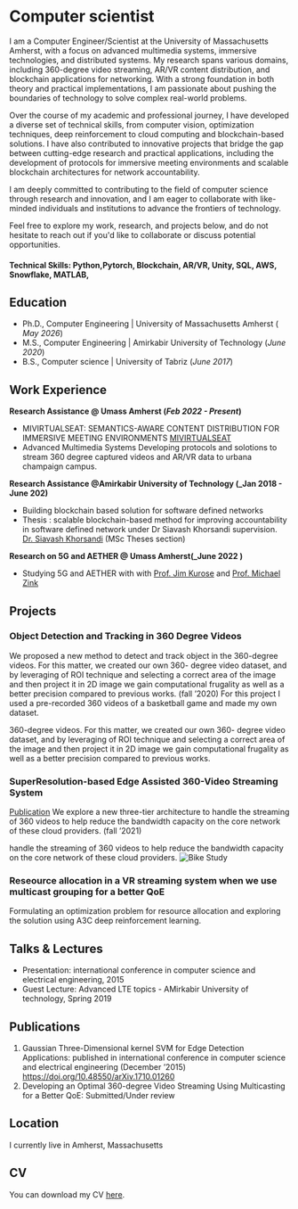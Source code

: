 
# Computer scientist

I am a Computer Engineer/Scientist at the University of Massachusetts Amherst, with a focus on advanced multimedia systems, immersive technologies, and distributed systems. My research spans various domains, including 360-degree video streaming, AR/VR content distribution, and blockchain applications for networking. With a strong foundation in both theory and practical implementations, I am passionate about pushing the boundaries of technology to solve complex real-world problems.

Over the course of my academic and professional journey, I have developed a diverse set of technical skills, from computer vision, optimization techniques, deep reinforcement  to cloud computing and blockchain-based solutions. I have also contributed to innovative projects that bridge the gap between cutting-edge research and practical applications, including the development of protocols for immersive meeting environments and scalable blockchain architectures for network accountability.

I am deeply committed to contributing to the field of computer science through research and innovation, and I am eager to collaborate with like-minded individuals and institutions to advance the frontiers of technology.

Feel free to explore my work, research, and projects below, and do not hesitate to reach out if you'd like to collaborate or discuss potential opportunities.


#### Technical Skills: Python,Pytorch, Blockchain, AR/VR, Unity, SQL, AWS, Snowflake, MATLAB,

## Education
- Ph.D., Computer Engineering | University of Massachusetts Amherst ( _May 2026_)								       		
- M.S.,  Computer Engineering	| Amirkabir University of Technology (_June 2020_)	 			        		
- B.S., Computer science |  University of Tabriz (_June 2017_)

## Work Experience
**Research Assistance  @ Umass Amherst (_Feb 2022 - Present_)**
- MIVIRTUALSEAT: SEMANTICS-AWARE CONTENT DISTRIBUTION FOR IMMERSIVE MEETING ENVIRONMENTS
  [MIVIRTUALSEAT](https://monet.cs.illinois.edu/mivirtualseat/)
- Advanced Multimedia Systems
  Developing protocols and solotions to stream 360 degree captured videos and AR/VR data to urbana champaign campus.

**Research Assistance  @Amirkabir University of Technology  (_Jan 2018 - June 202)**
- Building blockchain based solution for software defined networks
- Thesis : scalable blockchain-based method for improving accountability in software defined network under Dr Siavash Khorsandi supervision.
  [Dr. Siavash Khorsandi](https://aut.ac.ir/cv/2261/SIAVASH%20KHORSANDI) (MSc Theses section)

**Research on 5G and AETHER @ Umass Amherst(_June 2022 )**
- Studying 5G and AETHER with with [Prof. Jim Kurose](https://www-net.cs.umass.edu/personnel/kurose.html) and  [Prof. Michael Zink](https://www.cics.umass.edu/faculty/directory/zink_michael)
## Projects
### Object Detection and Tracking in 360 Degree Videos

We proposed a new method to detect and track object in the
360-degree videos. For this matter, we created our own 360- degree video dataset, and by leveraging of ROI technique and
selecting a correct area of the image and then project it in 2D image we gain computational frugality as well as a better
precision compared to previous works. (fall ’2020)
For this project I used a pre-recorded 360 videos of a basketball game and made my own dataset.


360-degree videos. For this matter, we created our own 360- degree video dataset, and by leveraging of ROI technique and
selecting a correct area of the image and then project it in 2D image we gain computational frugality as well as a better
precision compared to previous works.




### SuperResolution-based Edge Assisted 360-Video Streaming System
[Publication](https://scholar.google.com/citations?view_op=view_citation&hl=en&user=ZhWUHVcAAAAJ&citation_for_view=ZhWUHVcAAAAJ:u5HHmVD_uO8C) 
We explore a new three-tier architecture to
handle the streaming of 360 videos to help reduce the bandwidth capacity on the core network of these cloud providers. (fall
’2021)

handle the streaming of 360 videos to help reduce the bandwidth capacity on the core network of these cloud providers.
![Bike Study](/assets/img/bike_study.jpeg)

### Reseource allocation in a VR streaming system when we use multicast grouping for a better QoE
Formulating an optimization problem for resource allocation and exploring the solution using A3C deep reinforcement learning.

## Talks & Lectures
- Presentation: international conference in computer science and electrical engineering, 2015
- Guest Lecture: Advanced LTE topics - AMirkabir University of technology, Spring 2019


## Publications
1. Gaussian Three-Dimensional kernel SVM for Edge Detection Applications: published in international conference in
computer science and electrical engineering (December ’2015) https://doi.org/10.48550/arXiv.1710.01260
2. Developing an Optimal 360-degree Video Streaming Using Multicasting for a Better QoE: Submitted/Under review

## Location

I currently live in Amherst, Massachusetts

## CV
You can download my CV [here](cv.pdf).


